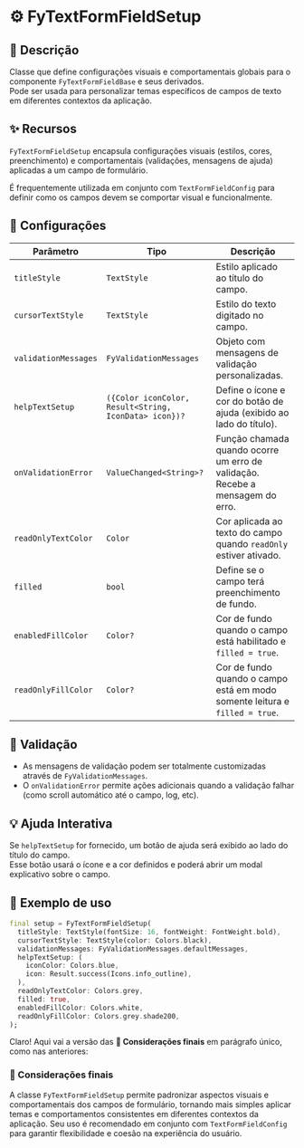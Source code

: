 # ⚙️ FyTextFormFieldSetup

## 📖 Descrição

Classe que define configurações visuais e comportamentais globais para o componente `FyTextFormFieldBase` e seus derivados.  
Pode ser usada para personalizar temas específicos de campos de texto em diferentes contextos da aplicação.



## ✨ Recursos

`FyTextFormFieldSetup` encapsula configurações visuais (estilos, cores, preenchimento) e comportamentais (validações, mensagens de ajuda) aplicadas a um campo de formulário.

É frequentemente utilizada em conjunto com `TextFormFieldConfig` para definir como os campos devem se comportar visual e funcionalmente.



## 🔧 Configurações

| Parâmetro            | Tipo                                                  | Descrição                                                                     |
| -------------------- | ----------------------------------------------------- | ----------------------------------------------------------------------------- |
| `titleStyle`         | `TextStyle`                                           | Estilo aplicado ao título do campo.                                           |
| `cursorTextStyle`    | `TextStyle`                                           | Estilo do texto digitado no campo.                                            |
| `validationMessages` | `FyValidationMessages`                                | Objeto com mensagens de validação personalizadas.                             |
| `helpTextSetup`      | `({Color iconColor, Result<String, IconData> icon})?` | Define o ícone e cor do botão de ajuda (exibido ao lado do título).           |
| `onValidationError`  | `ValueChanged<String>?`                               | Função chamada quando ocorre um erro de validação. Recebe a mensagem do erro. |
| `readOnlyTextColor`  | `Color`                                               | Cor aplicada ao texto do campo quando `readOnly` estiver ativado.             |
| `filled`             | `bool`                                                | Define se o campo terá preenchimento de fundo.                                |
| `enabledFillColor`   | `Color?`                                              | Cor de fundo quando o campo está habilitado e `filled = true`.                |
| `readOnlyFillColor`  | `Color?`                                              | Cor de fundo quando o campo está em modo somente leitura e `filled = true`.   |


## 🧪 Validação

- As mensagens de validação podem ser totalmente customizadas através de `FyValidationMessages`.
- O `onValidationError` permite ações adicionais quando a validação falhar (como scroll automático até o campo, log, etc).



## 💡 Ajuda Interativa

Se `helpTextSetup` for fornecido, um botão de ajuda será exibido ao lado do título do campo.  
Esse botão usará o ícone e a cor definidos e poderá abrir um modal explicativo sobre o campo.



## 🧪 Exemplo de uso

```dart
final setup = FyTextFormFieldSetup(
  titleStyle: TextStyle(fontSize: 16, fontWeight: FontWeight.bold),
  cursorTextStyle: TextStyle(color: Colors.black),
  validationMessages: FyValidationMessages.defaultMessages,
  helpTextSetup: (
    iconColor: Colors.blue,
    icon: Result.success(Icons.info_outline),
  ),
  readOnlyTextColor: Colors.grey,
  filled: true,
  enabledFillColor: Colors.white,
  readOnlyFillColor: Colors.grey.shade200,
);
```

Claro! Aqui vai a versão das **📝 Considerações finais** em parágrafo único, como nas anteriores:



### 📌 Considerações finais

A classe `FyTextFormFieldSetup` permite padronizar aspectos visuais e comportamentais dos campos de formulário, tornando mais simples aplicar temas e comportamentos consistentes em diferentes contextos da aplicação. Seu uso é recomendado em conjunto com `TextFormFieldConfig` para garantir flexibilidade e coesão na experiência do usuário.
